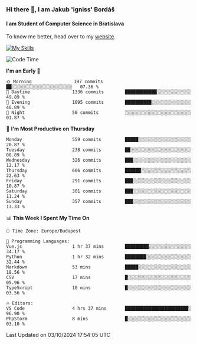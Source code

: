 ### Hi there 👋, I am Jakub 'igniss' Bordáš

#### I am Student of Computer Science in Bratislava
To know me better, head over to my [website](https://bordas.sk).

[![My Skills](https://skillicons.dev/icons?i=js,html,css,figma,svelte,java,kotlin,python,postgresql,typescript,nest,nodejs)](https://bordas.sk)


<!--START_SECTION:waka-->
![Code Time](http://img.shields.io/badge/Code%20Time-1%2C534%20hrs%2052%20mins-blue)

**I'm an Early 🐤** 

```text
🌞 Morning                197 commits         ██░░░░░░░░░░░░░░░░░░░░░░░   07.36 % 
🌆 Daytime                1336 commits        ████████████░░░░░░░░░░░░░   49.89 % 
🌃 Evening                1095 commits        ██████████░░░░░░░░░░░░░░░   40.89 % 
🌙 Night                  50 commits          ░░░░░░░░░░░░░░░░░░░░░░░░░   01.87 % 
```
📅 **I'm Most Productive on Thursday** 

```text
Monday                   559 commits         █████░░░░░░░░░░░░░░░░░░░░   20.87 % 
Tuesday                  238 commits         ██░░░░░░░░░░░░░░░░░░░░░░░   08.89 % 
Wednesday                326 commits         ███░░░░░░░░░░░░░░░░░░░░░░   12.17 % 
Thursday                 606 commits         ██████░░░░░░░░░░░░░░░░░░░   22.63 % 
Friday                   291 commits         ███░░░░░░░░░░░░░░░░░░░░░░   10.87 % 
Saturday                 301 commits         ███░░░░░░░░░░░░░░░░░░░░░░   11.24 % 
Sunday                   357 commits         ███░░░░░░░░░░░░░░░░░░░░░░   13.33 % 
```


📊 **This Week I Spent My Time On** 

```text
🕑︎ Time Zone: Europe/Budapest

💬 Programming Languages: 
Vue.js                   1 hr 37 mins        █████████░░░░░░░░░░░░░░░░   34.17 % 
Python                   1 hr 32 mins        ████████░░░░░░░░░░░░░░░░░   32.44 % 
Markdown                 53 mins             █████░░░░░░░░░░░░░░░░░░░░   18.56 % 
CSV                      17 mins             █░░░░░░░░░░░░░░░░░░░░░░░░   05.96 % 
TypeScript               10 mins             █░░░░░░░░░░░░░░░░░░░░░░░░   03.56 % 

🔥 Editors: 
VS Code                  4 hrs 37 mins       ████████████████████████░   96.90 % 
PhpStorm                 8 mins              █░░░░░░░░░░░░░░░░░░░░░░░░   03.10 % 
```


 Last Updated on 03/10/2024 17:54:05 UTC
<!--END_SECTION:waka-->
